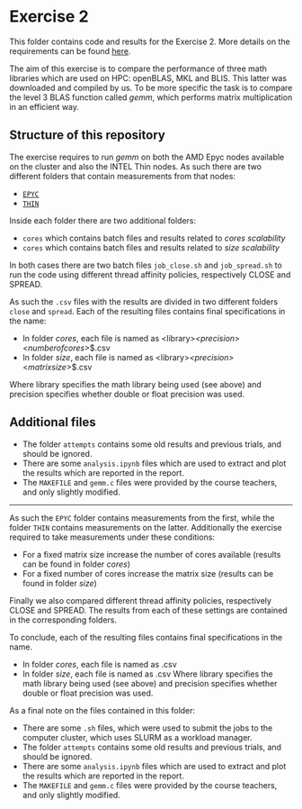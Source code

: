 # Exercise 2
This folder contains code and results for the Exercise 2. More details on the requirements can be found [here](https://github.com/Foundations-of-HPC/Foundations_of_HPC_2022/tree/main/Assignment/exercise2).

The aim of this exercise is to compare the performance of three math libraries which are used on HPC: openBLAS, MKL and BLIS. This latter was downloaded and compiled by us.
To be more specific the task is to compare the level 3 BLAS function called *gemm*, which performs matrix multiplication in an efficient way.

## Structure of this repository
The exercise requires to run *gemm* on both the AMD Epyc nodes available on the cluster and also the INTEL Thin nodes. 
As such there are two different folders that contain measurements from that nodes:
- [`EPYC`](https://github.com/SDavenia/FHPC_Assignment/tree/main/Exercise2/EPYC)
- [`THIN`](https://github.com/SDavenia/FHPC_Assignment/tree/main/Exercise2/THIN)

Inside each folder there are two additional folders:
- `cores` which contains batch files and results related to *cores scalability*
- `cores` which contains batch files and results related to *size scalability*

In both cases there are two batch files `job_close.sh` and `job_spread.sh` to run the code using different thread affinity policies, respectively CLOSE and SPREAD.

As such the `.csv` files with the results are divided in two different folders `close` and `spread`. Each of the resulting files contains final specifications in the name:
- In folder *cores*, each file is named as $<$library$>$_<$precision$>_<$number of cores$>$.csv 
- In folder *size*, each file is named as $<$library$>$_<$precision$>_<$matrix size$>$.csv

Where library specifies the math library being used (see above) and precision specifies whether double or float precision was used.

## Additional files
- The folder `attempts` contains some old results and previous trials, and should be ignored.
- There are some `analysis.ipynb` files which are used to extract and plot the results which are reported in the report.
- The `MAKEFILE` and `gemm.c` files were provided by the course teachers, and only slightly modified.

--------------------------------------------------------------------------------
As such the `EPYC` folder contains measurements from the first, while the folder `THIN` contains measurements on the latter.
Additionally the exercise required to take measurements under these conditions:
 - For a fixed matrix size increase the number of cores available (results can be found in folder *cores*)
 - For a fixed number of cores increase the matrix size (results can be found in folder *size*)

Finally we also compared different thread affinity policies, respectively CLOSE and SPREAD.
The results from each of these settings are contained in the corresponding folders.

To conclude, each of the resulting files contains final specifications in the name. 
- In folder *cores*, each file is named as <library>_<precision>_<number of cores>.csv 
- In folder *size*, each file is named as <library>_<precision>_<matrix size>.csv
Where library specifies the math library being used (see above) and precision specifies whether double or float precision was used.

As a final note on the files contained in this folder:
- There are some `.sh` files, which were used to submit the jobs to the computer cluster, which uses SLURM as a workload manager.
- The folder `attempts` contains some old results and previous trials, and should be ignored.
- There are some `analysis.ipynb` files which are used to extract and plot the results which are reported in the report.
- The `MAKEFILE` and `gemm.c` files were provided by the course teachers, and only slightly modified.
